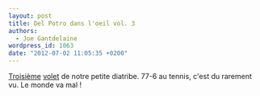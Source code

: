 ```yaml
---
layout: post
title: Del Potro dans l'oeil vol. 3
authors:
  - Joe Gantdelaine
wordpress_id: 1063
date: "2012-07-02 11:05:35 +0200"
---
```


[Troisième](1035) [volet](1046) de notre petite diatribe. 77-6 au tennis, c'est
du rarement vu. Le monde va mal !
